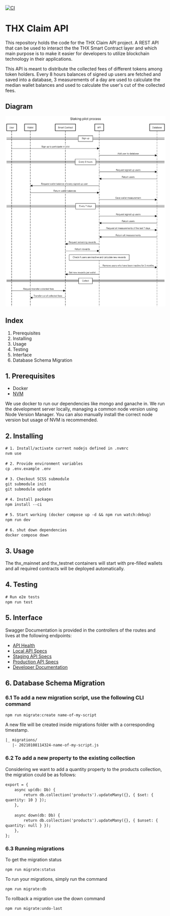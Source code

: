 [![CI](https://github.com/thxprotocol/api/actions/workflows/ci.yml/badge.svg)](https://github.com/thxprotocol/api/actions/workflows/ci.yml)

# THX Claim API

This repository holds the code for the THX Claim API project. A REST API that can be used to interact the the THX Smart Contract layer and which main purpose is to make it easier for developers to utilize blockchain technology in their applications.

This API is meant to distribute the collected fees of different tokens among token holders. Every 8 hours balances of signed up users are fetched and saved into a database, 3 measurements of a day are used to calculate the median wallet balances and used to calculate the user's cut of the collected fees.

## Diagram
![Sequence Diagram](./docs/sequence.png)

## Index

1. Prerequisites
2. Installing
3. Usage
4. Testing
5. Interface
6. Database Schema Migration

## 1. Prerequisites

-   Docker
-   [NVM](https://github.com/nvm-sh/nvm)

We use docker to run our dependencies like mongo and ganache in. We run the development server locally, managing a common node version using Node Version Manager.
You can also manually install the correct node version but usage of NVM is recommended.

## 2. Installing

```
# 1. Install/activate current nodejs defined in .nvmrc
nvm use

# 2. Provide environment variables
cp .env.example .env

# 3. Checkout SCSS submodule
git submodule init
git submodule update

# 4. Install packages
npm install --ci

# 5. Start working (docker compose up -d && npm run watch:debug)
npm run dev

# 6. shut down dependencies
docker compose down
```

## 3. Usage

The thx_mainnet and thx_testnet containers will start with pre-filled wallets and all required contracts will be deployed automatically.

## 4. Testing

```
# Run e2e tests
npm run test
```

## 5. Interface

Swagger Documentation is provided in the controllers of the routes and lives at the following endpoints:

-   [API Health](https://localhost:3000/v1/health/)
-   [Local API Specs](https://localhost:3000/v1/docs/)
-   [Staging API Specs](https://dev.api.thx.network/v1/docs/)
-   [Production API Specs](https://api.thx.network/v1/docs/)
-   [Developer Documentation](http://docs.thx.network)

## 6. Database Schema Migration

### 6.1 To add a new migration script, use the following CLI command

```
npm run migrate:create name-of-my-script
```

A new file will be created inside migrations folder with a corresponding timestamp.

```
|_ migrations/
   |- 20210108114324-name-of-my-script.js
```

### 6.2 To add a new property to the existing collection

Considering we want to add a quantity property to the products collection, the migration could be as follows:

```
export = {
    async up(db: Db) {
        return db.collection('products').updateMany({}, { $set: { quantity: 10 } });
    },

    async down(db: Db) {
        return db.collection('products').updateMany({}, { $unset: { quantity: null } });
    },
};
```

### 6.3 Running migrations

To get the migration status

```
npm run migrate:status
```

To run your migrations, simply run the command

```
npm run migrate:db
```

To rollback a migration use the down command

```
npm run migrate:undo-last
```
